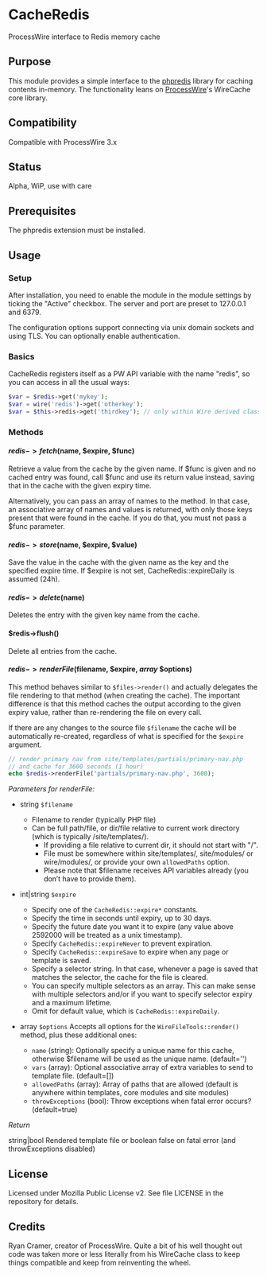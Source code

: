 # CacheRedis
ProcessWire interface to Redis memory cache

## Purpose
This module provides a simple interface to the [phpredis](https://github.com/phpredis/phpredis) library for caching contents in-memory. The functionality leans on [ProcessWire](https://processwire.com/)'s WireCache core library.

## Compatibility
Compatible with ProcessWire 3.x

## Status
Alpha, WiP, use with care

## Prerequisites
The phpredis extension must be installed.

## Usage

### Setup

After installation, you need to enable the module in the module settings by ticking the "Active" checkbox. The server and port are preset to 127.0.0.1 and 6379.

The configuration options support connecting via unix domain sockets and using TLS. You can optionally enable authentication.

### Basics

CacheRedis registers itself as a PW API variable with the name "redis", so you can access in all the usual ways:
```PHP
$var = $redis->get('mykey');
$var = wire('redis')->get('otherkey');
$var = $this->redis->get('thirdkey'); // only within Wire derived classes
```

### Methods

#### $redis->fetch($name, $expire, $func)

Retrieve a value from the cache by the given name. If $func is given and no cached entry was found, call $func and use its return value instead, saving that in the cache with the given expiry time.

Alternatively, you can pass an array of names to the method. In that case, an associative array of names and values is returned, with only those keys present that were found in the cache. If you do that, you must not pass a $func parameter.

#### $redis->store($name, $expire, $value)

Save the value in the cache with the given name as the key and the specified expire time. If $expire is not set, CacheRedis::expireDaily is assumed (24h).

#### $redis->delete($name)

Deletes the entry with the given key name from the cache.

#### $redis->flush()

Delete all entries from the cache.

#### $redis->renderFile($filename, $expire, _array_ $options)

This method behaves similar to ```$files->render()``` and actually delegates the file rendering to that method (when creating the cache). The important difference is that this method caches the output according to the given expiry value, rather than re-rendering the file on every call.

If there are any changes to the source file `$filename` the cache will be automatically re-created, regardless of what is specified for the `$expire` argument.

```PHP
// render primary nav from site/templates/partials/primary-nav.php
// and cache for 3600 seconds (1 hour)
echo $redis->renderFile('partials/primary-nav.php', 3600);
```

*Parameters for renderFile:*

- string `$filename`
  + Filename to render (typically PHP file)
  + Can be full path/file, or dir/file relative to current work directory (which is typically /site/templates/).
	+ If providing a file relative to current dir, it should not start with "/". 
	+ File must be somewhere within site/templates/, site/modules/ or wire/modules/, or provide your own `allowedPaths` option. 
	+ Please note that $filename receives API variables already (you don’t have to provide them).

- int|string `$expire`
	 - Specify one of the `CacheRedis::expire*` constants.
	 - Specify the time in seconds until expiry, up to 30 days.
	 - Specify the future date you want it to expire (any value above 2592000 will be treated as a unix timestamp).
	 - Specify `CacheRedis::expireNever` to prevent expiration.
	 - Specify `CacheRedis::expireSave` to expire when any page or template is saved.
	 - Specify a selector string. In that case, whenever a page is saved that matches the selector, the cache for the file is cleared.
	 - You can specify multiple selectors as an array. This can make sense with multiple selectors and/or if you want to specify selector expiry and a maximum lifetime.
	 - Omit for default value, which is `CacheRedis::expireDaily`. 

- array `$options`
  Accepts all options for the `WireFileTools::render()` method, plus these additional ones:
    - `name` (string): Optionally specify a unique name for this cache, otherwise $filename will be used as the unique name. (default='')
    - `vars` (array): Optional associative array of extra variables to send to template file. (default=[])
    - `allowedPaths` (array): Array of paths that are allowed (default is anywhere within templates, core modules and site modules)
    - `throwExceptions` (bool): Throw exceptions when fatal error occurs? (default=true)

*Return*

string|bool Rendered template file or boolean false on fatal error (and throwExceptions disabled)

## License

Licensed under Mozilla Public License v2. See file LICENSE in the repository for details.

## Credits

Ryan Cramer, creator of ProcessWire. Quite a bit of his well thought out code was taken more or less literally from his WireCache class to keep things compatible and keep from reinventing the wheel.
    
